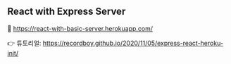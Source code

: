 ## React with Express Server

 🔗 https://react-with-basic-server.herokuapp.com/

 👉 튜토리얼: https://recordboy.github.io/2020/11/05/express-react-heroku-init/
